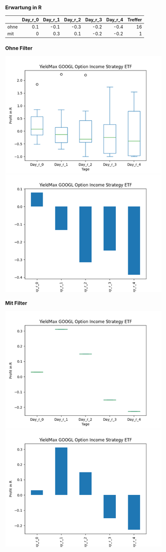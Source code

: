 ### Erwartung in R
|      |   Day_r_0 |   Day_r_1 |   Day_r_2 |   Day_r_3 |   Day_r_4 |   Treffer |
|:-----|----------:|----------:|----------:|----------:|----------:|----------:|
| ohne |       0.1 |      -0.1 |      -0.3 |      -0.2 |      -0.4 |        16 |
| mit  |       0   |       0.3 |       0.1 |      -0.2 |      -0.2 |         1 |

### Ohne Filter
![image info](./data/GOOY_box_all.png)
![image info](./data/GOOY_median_all.png)

### Mit Filter
![image info](./data/GOOY_box_filtered.png)
![image info](./data/GOOY_median_filtered.png)